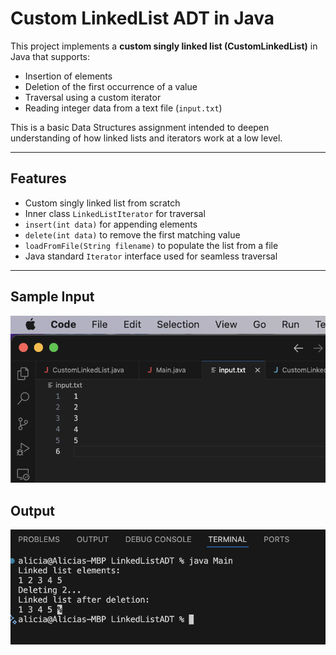 # Custom LinkedList ADT in Java

This project implements a **custom singly linked list (CustomLinkedList)** in Java that supports:

- Insertion of elements
- Deletion of the first occurrence of a value
- Traversal using a custom iterator
- Reading integer data from a text file (`input.txt`)

This is a basic Data Structures assignment intended to deepen understanding of how linked lists and iterators work at a low level.

---

## Features

- Custom singly linked list from scratch
- Inner class `LinkedListIterator` for traversal
- `insert(int data)` for appending elements
- `delete(int data)` to remove the first matching value
- `loadFromFile(String filename)` to populate the list from a file
- Java standard `Iterator` interface used for seamless traversal

---

## Sample Input

![Input](screenshots/Input.png)

## Output

![Output](screenshots/output.png)
